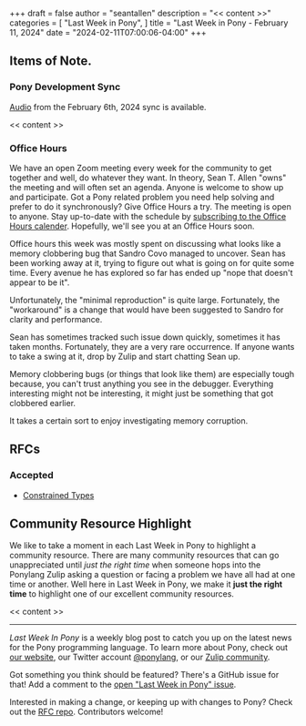 +++
draft = false
author = "seantallen"
description = "<< content >>"
categories = [
    "Last Week in Pony",
]
title = "Last Week in Pony - February 11, 2024"
date = "2024-02-11T07:00:06-04:00"
+++

## Items of Note.

### Pony Development Sync

[Audio](https://sync-recordings.ponylang.io/r/2024_02_06.m4a) from the February 6th, 2024 sync is available.

<< content >>

### Office Hours

We have an open Zoom meeting every week for the community to get together and well, do whatever they want. In theory, Sean T. Allen "owns" the meeting and will often set an agenda. Anyone is welcome to show up and participate. Got a Pony related problem you need help solving and prefer to do it synchronously? Give Office Hours a try. The meeting is open to anyone. Stay up-to-date with the schedule by [subscribing to the Office Hours calender](https://calendar.google.com/calendar/ical/4465e68ae24131ae00461a40893f2637a2c9ac510e311a44ff78680e2f183ce3%40group.calendar.google.com/public/basic.ics). Hopefully, we'll see you at an Office Hours soon.

Office hours this week was mostly spent on discussing what looks like a memory clobbering bug that Sandro Covo managed to uncover. Sean has been working away at it, trying to figure out what is going on for quite some time. Every avenue he has explored so far has ended up "nope that doesn't appear to be it".

Unfortunately, the "minimal reproduction" is quite large. Fortunately, the "workaround" is a change that would have been suggested to Sandro for clarity and performance.

Sean has sometimes tracked such issue down quickly, sometimes it has taken months. Fortunately, they are a very rare occurrence. If anyone wants to take a swing at it, drop by Zulip and start chatting Sean up.

Memory clobbering bugs (or things that look like them) are especially tough because, you can't trust anything you see in the debugger. Everything interesting might not be interesting, it might just be something that got clobbered earlier.

It takes a certain sort to enjoy investigating memory corruption.

## RFCs

### Accepted

- [Constrained Types](https://github.com/ponylang/rfcs/pull/213)

## Community Resource Highlight

We like to take a moment in each Last Week in Pony to highlight a community resource. There are many community resources that can go unappreciated until _just the right time_ when someone hops into the Ponylang Zulip asking a question or facing a problem we have all had at one time or another. Well here in Last Week in Pony, we make it **just the right time** to highlight one of our excellent community resources.

<< content >>

---

_Last Week In Pony_ is a weekly blog post to catch you up on the latest news for the Pony programming language. To learn more about Pony, check out [our website](https://ponylang.io), our Twitter account [@ponylang](https://twitter.com/ponylang), or our [Zulip community](https://ponylang.zulipchat.com).

Got something you think should be featured? There's a GitHub issue for that! Add a comment to the [open "Last Week in Pony" issue](https://github.com/ponylang/ponylang.github.io/issues?q=is%3Aissue+is%3Aopen+label%3Alast-week-in-pony).

Interested in making a change, or keeping up with changes to Pony? Check out the [RFC repo](https://github.com/ponylang/rfcs). Contributors welcome!
